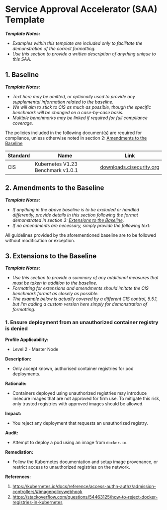 # Service Approval Accelerator (SAA) Template

_**Template Notes:**_

- _Examples within this template are included only to facilitate the demonstration of the correct formatting._
- _Use this section to provide a written description of anything unique to this SAA._

## 1. Baseline

_**Template Notes:**_

- _Text here may be omitted, or optionally used to provide any supplemental information related to the baseline._
- _We will aim to stick to CIS as much as possible, though the specific benchmark will be changed on a case-by-case basis._
- _Multiple benchmarks may be linked if required for full compliance coverage._

The policies included in the following document(s) are required for compliance,
unless otherwise noted in section 2: [Amendments to the Baseline](#2-amendments-to-the-baseline)

| Standard | Name | Link |
|---|---|---|
| CIS      | Kubernetes V1.23 Benchmark v1.0.1 | [downloads.cisecurity.org](https://downloads.cisecurity.org/#/) |

## 2. Amendments to the Baseline

_**Template Notes:**_

- _If anything in the above baseline is to be excluded or handled differently, provide details in this section_
_following the format demonstrated in section 3: [Extensions to the Baseline](#3-extensions-to-the-baseline)._
- _If no amendments are necessary, simply provide the following text:_

All guidelines provided by the aforementioned baseline are to be followed without modification or exception.

## 3. Extensions to the Baseline

_**Template Notes:**_

- _Use this section to provide a summary of any additional measures that must be taken in addition to the baseline._
- _Formatting for extensions and amendments should imitate the CIS benchmark format as closely as possible._
- _The example below is actually covered by a different CIS control, 5.5.1,_
_but I'm adding a custom version here simply for demonstration of formatting._

### 1. Ensure deployment from an unauthorized container registry is denied

**Profile Applicability:**
- Level 2 - Master Node

**Description:**

- Only accept known, authorised container registries for pod deployments.

**Rationale:**

- Containers deployed using unauthorized registries may introduce insecure images that are not approved for firm use.
To mitigate this risk, only trusted registries with approved images should be allowed.

**Impact:**

- You reject any deployment that requests an unauthorized registry.

**Audit:**

- Attempt to deploy a pod using an image from `docker.io`.

**Remediation:**

- Follow the Kubernetes documentation and setup image provenance, or restrict access to unauthorized registries on the network.

**References:**
  1. https://kubernetes.io/docs/reference/access-authn-authz/admission-controllers/#imagepolicywebhook
  1. https://stackoverflow.com/questions/54463125/how-to-reject-docker-registries-in-kubernetes
